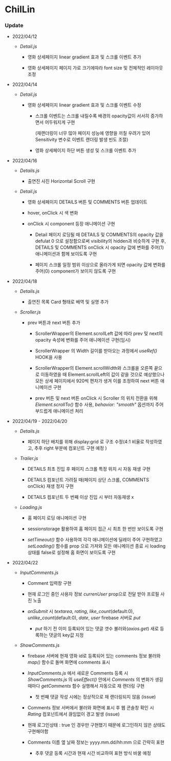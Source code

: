 # ChilLin

### Update

-  2022/04/12

   -  _Detail.js_

      -  영화 상세페이지 linear gradient 효과 및 스크롤 이벤트 추가

      -  영화 상세페이지 페이지 가로 크기에따라 font size 및 전체적인 레이아웃 조정

-  2022/04/14

   -  _Detail.js_

      -  영화 상세페이지 linear gradient 효과 및 스크롤 이벤트 수정

         -  스크롤 이벤트는 스크롤 내릴수록 배경의 opacity값이 서서히 증가하면서 어두워지게 구현

            (재랜더링이 너무 많아 페이지 성능에 영향을 끼칠 우려가 있어 Sensitivity 변수로 이벤트 랜더링 발생 빈도 조절)

         -  영화 상세페이지 하단 버튼 생성 및 스크롤 이벤트 추가

-  2022/04/16

   -  _Details.js_

      -  출연진 사진 Horizontal Scroll 구현

   -  _Detail.js_

      -  영화 상세페이지 DETAILS 버튼 및 COMMENTS 버튼 업데이트

      -  hover, onClick 시 색 변화

      -  onClick 시 component 등장 애니메이션 구현

         -  Detail 페이지 로딩될 때 DETAILS 및 COMMENTS의 opacity 값을 defulat 0 으로 설정함으로써 visibility의 hidden과 비슷하게 구현 후, DETAILS 및 COMMENTS onClick 시 opacity 값에 변화를 주어(1) 애니메이션과 함께 보이도록 구현

         -  페이지 스크롤 일정 범위 이상으로 올라가게 되면 opacity 값에 변화를 주어(0) component가 보이지 않도록 구현

-  2022/04/18

   -  _Details.js_

      -  출연진 목록 Card 형태로 배역 및 실명 추가

   -  _Scroller.js_

      -  prev 버튼과 next 버튼 추가

         -  ScrollerWrapper의 Element.scrollLeft 값에 따라 prev 및 next의 opacity 속성에 변화를 주어 애니메이션 구현(임시)

         -  ScrollerWrapper 의 Width 길이를 받아오는 과정에서 _useRef()_ HOOK을 사용

         -  ScrollerWrapper의 Element.scrollWidth와 스크롤을 오른쪽 끝으로 이동하였을 때 Element.scrollLeft의 값이 같을 것으로 예상했으나 모든 상세 페이지에서 920씩 편차가 생겨 이를 조정하여 next 버튼 애니메이션 구현

         -  prev 버튼 및 next 버튼 onClick 시 Scroller 의 위치 전환을 위해 _Element.scrollTo()_ 함수 사용, _behavior: "smooth"_ 옵션까지 주어 부드럽게 애니메이션 처리

-  2022/04/19 - 2022/04/20

   -  _Details.js_

      -  페이지 하단 배치를 위해 display:grid 로 구조 수정(4:1 비율로 작성하였고, 추후 right 부분에 컴포넌트 구현 예정 )

   -  _Trailer.js_

      -  DETAILS 최초 진입 후 페이지 스크롤 특정 위치 시 자동 재생 구현

      -  DETAILS 컴포넌트 가려질 때(페이지 상단 스크롤, COMMENTS onClick) 재생 정지 구현

      -  DETAILS 컴포넌트 두 번째 이상 진입 시 부터 자동재생 x

   -  _Loading.js_

      -  홈 페이지 로딩 애니메이션 구현

      -  sessionstorage 활용하여 홈 페이지 접근 시 최초 한 번만 보이도록 구현

      -  _setTimeout()_ 함수 사용하여 각각 애니메이션에 딜레이 주어 구현하였고 _setLoading()_ 함수를 prop 으로 가져와 모든 애니메이션 종료 시 loading상태를 false로 설정해 홈 화면이 보이도록 구현

-  2022/04/22

   -  _InputComments.js_

      -  Comment 입력창 구현

      -  현재 로그인 중인 사용자 정보 _currenUser_ prop으로 전달 받아 프로필 사진 노출

      -  _onSubmit_ 시 _textarea_, _rating_, _like_count_(default:0), _unlike_count_(default:0), _date_, _user_ firebase 서버로 _put_

         -  _put_ 하기 전 이미 등록되어 있는 댓글 갯수 불러와(_axios.get_) 새로 등록하는 댓글의 key값 지정

   -  _ShowComments.js_

      -  firebase 서버에 현재 영화 id로 등록되어 있는 comments 정보 불러와 _map()_ 함수로 돌며 화면에 comments 표시

      -  _InputComments.js_ 에서 새로운 Comments 등록 시 _ShowComments.js_ 의
         _useEffect()_ 안에서 _Comments_ 의 변화가 생길 때마다 _getComments_ 함수 실행해서 자동으로 재 랜더링 구현

         -  첫 번째 댓글 작성 시에는 정상적으로 재 랜더링되지 않음 (issue)

      -  Comments 정보 서버에서 불러와 화면에 표시 후 웹 콘솔창 확인 시 _Rating_ 컴포넌트에서 끊임없이 경고 발생 (issue)

      -  현재 로그인상태 : true 인 경우만 구현했기 때문에 로그인하지 않은 상태도 구현해야함

      -  Comments 이름 옆 날짜 정보는 yyyy.mm.dd/hh:mm 으로 간략히 표현

         -  추후 댓글 등록 시간과 현재 시간 비교하여 표현 방식 바꿀 예정
